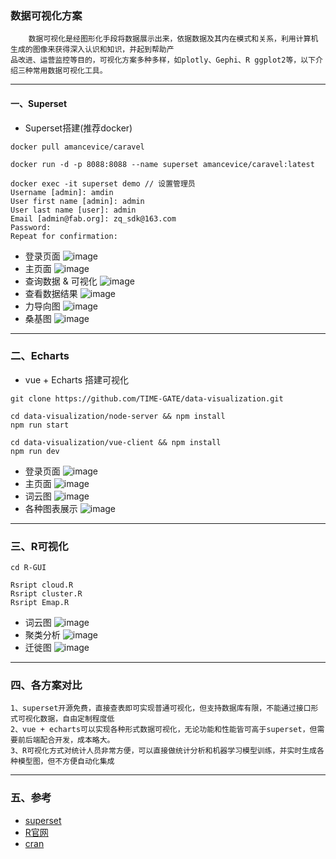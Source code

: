 ### 数据可视化方案

```
    数据可视化是经图形化手段将数据展示出来，依据数据及其内在模式和关系，利用计算机生成的图像来获得深入认识和知识，并起到帮助产
品改进、运营监控等目的，可视化方案多种多样，如plotly、Gephi、R ggplot2等，以下介绍三种常用数据可视化工具。
```

---

#### 一、Superset

* Superset搭建(推荐docker)

```
docker pull amancevice/caravel

docker run -d -p 8088:8088 --name superset amancevice/caravel:latest

docker exec -it superset demo // 设置管理员
Username [admin]: amdin
User first name [admin]: admin
User last name [user]: admin
Email [admin@fab.org]: zq_sdk@163.com
Password: 
Repeat for confirmation:
```
* 登录页面
![image](https://github.com/TIME-GATE/data-visualization/blob/master/vue-client/static/images/superset-login.png)
* 主页面
![image](https://github.com/TIME-GATE/data-visualization/blob/master/vue-client/static/images/superset-main.png)
* 查询数据 & 可视化
![image](https://github.com/TIME-GATE/data-visualization/blob/master/vue-client/static/images/superset-sql-editor.png)
* 查看数据结果
![image](https://github.com/TIME-GATE/data-visualization/blob/master/vue-client/static/images/superset-query-results.png)
* 力导向图
![image](https://github.com/TIME-GATE/data-visualization/blob/master/vue-client/static/images/superset-directed-forced-layout.png)
* 桑基图
![image](https://github.com/TIME-GATE/data-visualization/blob/master/vue-client/static/images/superset-sankey.png)

---

### 二、Echarts

* vue + Echarts 搭建可视化


```
git clone https://github.com/TIME-GATE/data-visualization.git

cd data-visualization/node-server && npm install
npm run start

cd data-visualization/vue-client && npm install
npm run dev
```
* 登录页面
![image](https://github.com/TIME-GATE/data-visualization/blob/master/vue-client/static/images/vue-admin-login.png)
* 主页面
![image](https://github.com/TIME-GATE/data-visualization/blob/master/vue-client/static/images/vue-admin-main.png)
* 词云图
![image](https://github.com/TIME-GATE/data-visualization/blob/master/vue-client/static/images/vue-admin-cloud.png)
* 各种图表展示
![image](https://github.com/TIME-GATE/data-visualization/blob/master/vue-client/static/images/vue-admin-views.png)

---

### 三、R可视化

```
cd R-GUI

Rsript cloud.R
Rsript cluster.R
Rsript Emap.R
```
* 词云图
![image](https://github.com/TIME-GATE/data-visualization/blob/master/vue-client/static/images/R-cloud.png)
* 聚类分析
![image](https://github.com/TIME-GATE/data-visualization/blob/master/vue-client/static/images/R-cluster.png)
* 迁徙图
![image](https://github.com/TIME-GATE/data-visualization/blob/master/vue-client/static/images/R-Emap.png)

---

### 四、各方案对比

```
1、superset开源免费，直接查表即可实现普通可视化，但支持数据库有限，不能通过接口形式可视化数据，自由定制程度低
2、vue + echarts可以实现各种形式数据可视化，无论功能和性能皆可高于superset，但需要前后端配合开发，成本略大。
3、R可视化方式对统计人员非常方便，可以直接做统计分析和机器学习模型训练，并实时生成各种模型图，但不方便自动化集成
```
---

### 五、参考

* [superset](https://superset.incubator.apache.org/)
* [R官网](https://www.r-project.org/)
* [cran](https://cran.r-project.org/mirrors.html)
